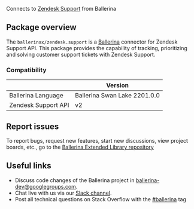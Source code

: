 Connects to [Zendesk Support](https://developer.zendesk.com/api-reference/) from Ballerina

## Package overview
The `ballerinax/zendesk.support` is a [Ballerina](https://ballerina.io/) connector for Zendesk Support API.
This package provides the capability of tracking, prioritizing and solving customer support tickets with Zendesk Support.

### Compatibility
|                     | Version                   |
|---------------------|---------------------------|
| Ballerina Language  | Ballerina Swan Lake 2201.0.0| 
| Zendesk Support API | v2                        |

## Report issues
To report bugs, request new features, start new discussions, view project boards, etc., go to the [Ballerina Extended Library repository](https://github.com/ballerina-platform/ballerina-extended-library)

## Useful links
- Discuss code changes of the Ballerina project in [ballerina-dev@googlegroups.com](mailto:ballerina-dev@googlegroups.com).
- Chat live with us via our [Slack channel](https://ballerina.io/community/slack/).
- Post all technical questions on Stack Overflow with the [#ballerina](https://stackoverflow.com/questions/tagged/ballerina) tag

